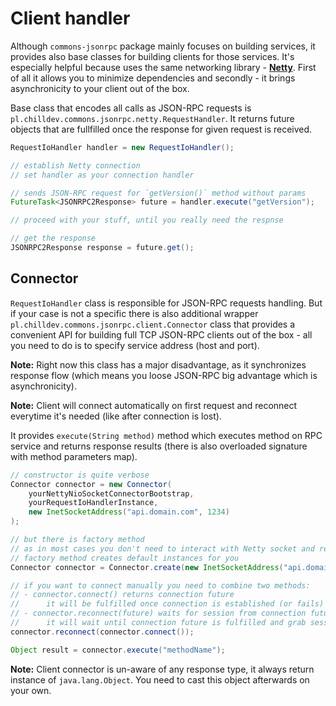 <!---
# This file is part of the ChillDev-Commons.
#
# @license http://mit-license.org/ The MIT license
# @copyright 2015 - 2016 © by Rafał Wrzeszcz - Wrzasq.pl.
-->

# Client handler

Although `commons-jsonrpc` package mainly focuses on building services, it provides also base classes for building clients for those services. It's especially helpful because uses the same networking library - [**Netty**](http://netty.io). First of all it allows you to minimize dependencies and secondly - it brings asynchronicity to your client out of the box.

Base class that encodes all calls as JSON-RPC requests is `pl.chilldev.commons.jsonrpc.netty.RequestHandler`. It returns future objects that are fullfilled once the response for given request is received.

```java
RequestIoHandler handler = new RequestIoHandler();

// establish Netty connection
// set handler as your connection handler

// sends JSON-RPC request for `getVersion()` method without params
FutureTask<JSONRPC2Response> future = handler.execute("getVersion");

// proceed with your stuff, until you really need the respnse

// get the response
JSONRPC2Response response = future.get();
```

## Connector

`RequestIoHandler` class is responsible for JSON-RPC requests handling. But if your case is not a specific there is also additional wrapper `pl.chilldev.commons.jsonrpc.client.Connector` class that provides a convenient API for building full TCP JSON-RPC clients out of the box - all you need to do is to specify service address (host and port).

**Note:** Right now this class has a major disadvantage, as it synchronizes response flow (which means you loose JSON-RPC big advantage which is asynchronicity).

**Note:** Client will connect automatically on first request and reconnect everytime it's needed (like after connection is lost).

It provides `execute(String method)` method which executes method on RPC service and returns response results (there is also overloaded signature with method parameters map).

```java
// constructor is quite verbose
Connector connector = new Connector(
    yourNettyNioSocketConnectorBootstrap,
    yourRequestIoHandlerInstance,
    new InetSocketAddress("api.domain.com", 1234)
);

// but there is factory method
// as in most cases you don't need to interact with Netty socket and request handler directly
// factory method creates default instances for you
Connector connector = Connector.create(new InetSocketAddress("api.domain.com", 1234));

// if you want to connect manually you need to combine two methods:
// - connector.connect() returns connection future
//      it will be fulfilled once connection is established (or fails)
// - connector.reconnect(future) waits for session from connection future
//      it will wait until connection future is fulfilled and grab session from it
connector.reconnect(connector.connect());

Object result = connector.execute("methodName");
```

**Note:** Client connector is un-aware of any response type, it always return instance of `java.lang.Object`. You need to cast this object afterwards on your own.
